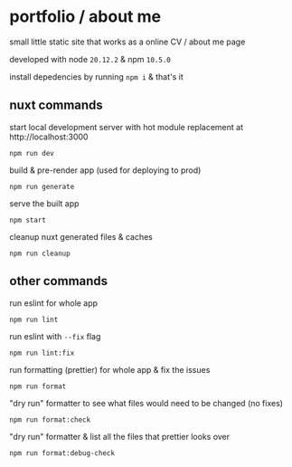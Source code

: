 # portfolio / about me

small little static site that works as a online CV / about me page

developed with node `20.12.2` & npm `10.5.0`

install depedencies by running `npm i` & that's it

## nuxt commands

start local development server with hot module replacement at http://localhost:3000

`npm run dev`

build & pre-render app (used for deploying to prod)

`npm run generate`

serve the built app

`npm start`

cleanup nuxt generated files & caches

`npm run cleanup`

## other commands

run eslint for whole app

`npm run lint`

run eslint with `--fix` flag

`npm run lint:fix`

run formatting (prettier) for whole app & fix the issues

`npm run format`

"dry run" formatter to see what files would need to be changed (no fixes)

`npm run format:check`

"dry run" formatter & list all the files that prettier looks over

`npm run format:debug-check`
